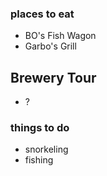 
### places to eat
- BO's Fish Wagon
- Garbo's Grill

## Brewery Tour
- ?

### things to do
- snorkeling
- fishing
